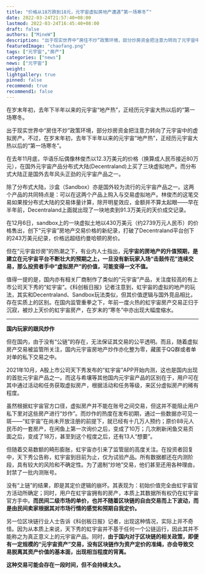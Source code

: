 ```yaml
---
title: "价格从18万跌到18元，元宇宙虚拟房地产遭遇“第一场寒冬”"
date: 2022-03-24T21:57:40+08:00
lastmod: 2022-03-24T16:45:40+08:00
draft: false
authors: ["MineW"]
description: "出于现实世界中“房住不炒”政策环境，部分炒房资金把注意力转向了元宇宙中的虚拟房产。不过，在岁末年初，去年下半年以来的元宇宙“地产热”，正经历元宇宙大热以后的“第一场寒冬”。"
featuredImage: "chaofang.png"
tags: ["元宇宙","房产"]
categories: ["news"]
news: ["元宇宙"]
weight: 
lightgallery: true
pinned: false
recommend: true
recommend1: false
---
```




在岁末年初，去年下半年以来的元宇宙“地产热”，正经历元宇宙大热以后的“第一场寒冬。

出于现实世界中“房住不炒”政策环境，部分炒房资金把注意力转向了元宇宙中的虚拟房产。不过，在岁末年初，去年下半年以来的元宇宙“地产热”，正经历元宇宙大热以后的“第一场寒冬”。

在去年11月底，华语乐坛偶像林俊杰以12.3万美元的价格（换算成人民币接近80万元），在国外元宇宙产品分布式大陆(Decentraland)上买了三块虚拟地产。而分布式大陆正是国外去年风头正劲的元宇宙产品之一。

除了分布式大陆，沙盒（Sandbox）亦是国外较为流行的元宇宙产品之一。这两个产品的共同特点是：可以在这两个产品上购入与交易虚拟地产。林俊杰的这笔交易如果按分布式大陆的交易体量计算，除开明星效应，金额并不算太起眼——早在半年前，Decentraland上面就出现了一块地卖到91.3万美元的天价成交记录。

在12月6日，sandbox上的一块虚拟土地以430万美元（约2739万元人民币）的价格售出，创下“元宇宙”房地产交易价格的新纪录，打破了Decentraland平台创下的243万美元纪录，价格远超纽约曼哈顿的房价。

但在“元宇宙炒房”的热潮之下，有业内人士指出，**元宇宙的房地产的升值预期，是建立在元宇宙平台不断壮大的预期之上，一旦没有新玩家入场“击鼓传花”连续交易，那么投资者手中“虚拟房产”的价值，可能变得一文不值。**

值得一提的是，国内亦有相关厂商制作了类似的“元宇宙”产品，关注度较高的有上市公司天下秀的“虹宇宙”。《科创板日报》记者注意到，虹宇宙的虚拟的地产的玩法，其实和Decentraland、Sandbox玩法类似，但其价值逻辑与国外竞品相比，存在实质上的区别。在国内监管重拳之下，年前一度火热的虹宇宙房产交易正归于沉寂，被炒上天价的虹宇宙房产，在岁末的“寒冬”中亦出现大幅度缩水。

---



**国内玩家的跟风炒作**

但在国内，由于没有“公链”的存在，无法保证其交易的公平透明。而且，随着虚拟房产交易被监管所关注，国内元宇宙房地产炒作亦化整为零，藏匿于QQ群或者单对单的私下交易之中。

2021年10月，A股上市公司天下秀发布的“虹宇宙”APP开始内测，这也是国内出现的首批元宇宙产品之一。而这与希壤等其他国内元宇宙产品的区别在于，用户可在其中通过活动和任务获取虚拟房产，根据活动和任务等级，来区分虚拟房产的稀有程度。

虽然根据虹宇宙官方口径，虚拟房产并不能在账号之间交易，但这并不能阻止用户私下里对这些房产进行“炒作”。而炒作的热度在发布初期，通过一些数据亦可见一斑——“虹宇宙”在尚未开放注册的前提下，就已经有十几万人预约；原价88元人民币的一套房产，在闲鱼上第一次询价之后，变成了10万；几次刷新闲鱼交易页面之后，变成了18万，甚至到这个程度之后，还有13人“想要”。

但随着交易数额的畸形膨胀，虹宇宙亦引来了监管层的高度关注。在投资者回复中，天下秀公告称，虹宇宙到目前为止，仅为试验产品。所有数据都还在内测阶段，具有较大的风险和不确定性。为了遏制“炒地”交易，他们甚至还用各种理由，封禁了一批内测账号。

没有“上链”的结果，即是其定价逻辑的崩坏。其表现为：初始价值完全由虹宇宙官方活动所确定；同时，用户在虹宇宙拥有的房产，本质上其数据所有权仍在虹宇宙官方手中。**而民间二级市场的单价，也并不随着区块链的自由交易而上下波动，而是由民间卖家根据其对市场行情的感觉和预期自我定价。**

另一位区块链行业人士告诉《科创板日报》记者，出现这种情况，实际上并不奇怪。因为从本质上来说，天下秀的虹宇宙并不基于任何一个公链运行，因此其并不能称之为真正意义上的元宇宙产品。同时，**由于国内对于区块链的相关政策，即便有一定规模的“元宇宙资产”交易，没有区块链作为资产定价的准绳，亦会导致交易脱离其资产价值的基本面，出现相当程度的背离。**

**这种交易可能会存在一段时间，但不会持续太久。**